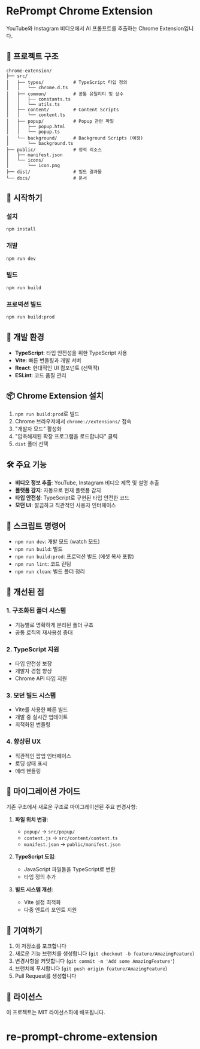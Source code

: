 # RePrompt Chrome Extension

YouTube와 Instagram 비디오에서 AI 프롬프트를 추출하는 Chrome Extension입니다.

## 📁 프로젝트 구조

```
chrome-extension/
├── src/
│   ├── types/           # TypeScript 타입 정의
│   │   └── chrome.d.ts
│   ├── common/          # 공통 유틸리티 및 상수
│   │   ├── constants.ts
│   │   └── utils.ts
│   ├── content/         # Content Scripts
│   │   └── content.ts
│   ├── popup/           # Popup 관련 파일
│   │   ├── popup.html
│   │   └── popup.ts
│   └── background/      # Background Scripts (예정)
│       └── background.ts
├── public/              # 정적 리소스
│   ├── manifest.json
│   └── icons/
│       └── icon.png
├── dist/                # 빌드 결과물
└── docs/                # 문서
```

## 🚀 시작하기

### 설치

```bash
npm install
```

### 개발

```bash
npm run dev
```

### 빌드

```bash
npm run build
```

### 프로덕션 빌드

```bash
npm run build:prod
```

## 🔧 개발 환경

- **TypeScript**: 타입 안전성을 위한 TypeScript 사용
- **Vite**: 빠른 번들링과 개발 서버
- **React**: 현대적인 UI 컴포넌트 (선택적)
- **ESLint**: 코드 품질 관리

## 📦 Chrome Extension 설치

1. `npm run build:prod`로 빌드
2. Chrome 브라우저에서 `chrome://extensions/` 접속
3. "개발자 모드" 활성화
4. "압축해제된 확장 프로그램을 로드합니다" 클릭
5. `dist` 폴더 선택

## 🛠️ 주요 기능

- **비디오 정보 추출**: YouTube, Instagram 비디오 제목 및 설명 추출
- **플랫폼 감지**: 자동으로 현재 플랫폼 감지
- **타입 안전성**: TypeScript로 구현된 타입 안전한 코드
- **모던 UI**: 깔끔하고 직관적인 사용자 인터페이스

## 📝 스크립트 명령어

- `npm run dev`: 개발 모드 (watch 모드)
- `npm run build`: 빌드
- `npm run build:prod`: 프로덕션 빌드 (에셋 복사 포함)
- `npm run lint`: 코드 린팅
- `npm run clean`: 빌드 폴더 정리

## 🌟 개선된 점

### 1. 구조화된 폴더 시스템
- 기능별로 명확하게 분리된 폴더 구조
- 공통 로직의 재사용성 증대

### 2. TypeScript 지원
- 타입 안전성 보장
- 개발자 경험 향상
- Chrome API 타입 지원

### 3. 모던 빌드 시스템
- Vite를 사용한 빠른 빌드
- 개발 중 실시간 업데이트
- 최적화된 번들링

### 4. 향상된 UX
- 직관적인 팝업 인터페이스
- 로딩 상태 표시
- 에러 핸들링

## 🔄 마이그레이션 가이드

기존 구조에서 새로운 구조로 마이그레이션된 주요 변경사항:

1. **파일 위치 변경**:
   - `popup/` → `src/popup/`
   - `content.js` → `src/content/content.ts`
   - `manifest.json` → `public/manifest.json`

2. **TypeScript 도입**:
   - JavaScript 파일들을 TypeScript로 변환
   - 타입 정의 추가

3. **빌드 시스템 개선**:
   - Vite 설정 최적화
   - 다중 엔트리 포인트 지원

## 🤝 기여하기

1. 이 저장소를 포크합니다
2. 새로운 기능 브랜치를 생성합니다 (`git checkout -b feature/AmazingFeature`)
3. 변경사항을 커밋합니다 (`git commit -m 'Add some AmazingFeature'`)
4. 브랜치에 푸시합니다 (`git push origin feature/AmazingFeature`)
5. Pull Request를 생성합니다

## 📄 라이선스

이 프로젝트는 MIT 라이선스하에 배포됩니다.
# re-prompt-chrome-extension
